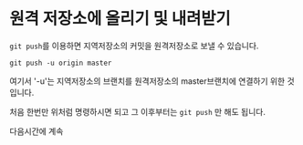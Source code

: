 # 원격 저장소에 올리기 및 내려받기

`git push`를 이용하면 지역저장소의 커밋을 원격저장소로 보낼 수 있습니다.

`git push -u origin master`

여기서 '-u'는 지역저장소의 브랜치를 원격저장소의 master브랜치에 연결하기 위한 것 입니다.

처음 한번만 위처럼 명령하시면 되고 그 이후부터는 `git push` 만 해도 됩니다.

다음시간에 계속
